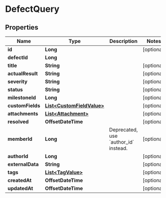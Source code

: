 

# DefectQuery


## Properties

| Name | Type | Description | Notes |
|------------ | ------------- | ------------- | -------------|
|**id** | **Long** |  |  [optional] |
|**defectId** | **Long** |  |  |
|**title** | **String** |  |  [optional] |
|**actualResult** | **String** |  |  [optional] |
|**severity** | **String** |  |  [optional] |
|**status** | **String** |  |  [optional] |
|**milestoneId** | **Long** |  |  [optional] |
|**customFields** | [**List&lt;CustomFieldValue&gt;**](CustomFieldValue.md) |  |  [optional] |
|**attachments** | [**List&lt;Attachment&gt;**](Attachment.md) |  |  [optional] |
|**resolved** | **OffsetDateTime** |  |  [optional] |
|**memberId** | **Long** | Deprecated, use &#x60;author_id&#x60; instead. |  [optional] |
|**authorId** | **Long** |  |  [optional] |
|**externalData** | **String** |  |  [optional] |
|**tags** | [**List&lt;TagValue&gt;**](TagValue.md) |  |  [optional] |
|**createdAt** | **OffsetDateTime** |  |  [optional] |
|**updatedAt** | **OffsetDateTime** |  |  [optional] |



